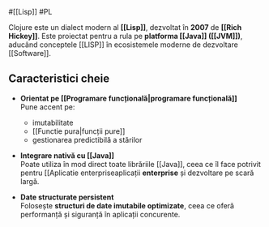 #[[Lisp]] #PL 

Clojure este un dialect modern al **[[Lisp]]**, dezvoltat în **2007** de **[[Rich Hickey]]**. Este proiectat pentru a rula pe **platforma [[Java]] ([[JVM]])**, aducând conceptele [[LISP]] în ecosistemele moderne de dezvoltare [[Software]].

##  Caracteristici cheie

- **Orientat pe [[Programare funcțională|programare funcțională]]**  
  Pune accent pe:
  - imutabilitate
  - [[Functie pura|funcții pure]]
  - gestionarea predictibilă a stărilor

- **Integrare nativă cu [[Java]]**  
  Poate utiliza în mod direct toate librăriile [[Java]], ceea ce îl face potrivit pentru [[Aplicatie enterpriseaplicații **enterprise** și dezvoltare pe scară largă.

- **Date structurate persistent**  
  Folosește **structuri de date imutabile optimizate**, ceea ce oferă performanță și siguranță în aplicații concurente.


